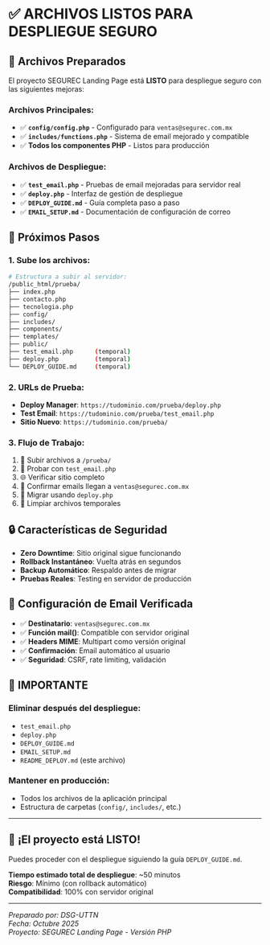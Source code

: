 # ✅ ARCHIVOS LISTOS PARA DESPLIEGUE SEGURO

## 📁 **Archivos Preparados**

El proyecto SEGUREC Landing Page está **LISTO** para despliegue seguro con las siguientes mejoras:

### **Archivos Principales:**
- ✅ **`config/config.php`** - Configurado para `ventas@segurec.com.mx`
- ✅ **`includes/functions.php`** - Sistema de email mejorado y compatible
- ✅ **Todos los componentes PHP** - Listos para producción

### **Archivos de Despliegue:**
- ✅ **`test_email.php`** - Pruebas de email mejoradas para servidor real
- ✅ **`deploy.php`** - Interfaz de gestión de despliegue
- ✅ **`DEPLOY_GUIDE.md`** - Guía completa paso a paso
- ✅ **`EMAIL_SETUP.md`** - Documentación de configuración de correo

## 🎯 **Próximos Pasos**

### **1. Sube los archivos:**
```bash
# Estructura a subir al servidor:
/public_html/prueba/
├── index.php
├── contacto.php
├── tecnologia.php
├── config/
├── includes/
├── components/
├── templates/
├── public/
├── test_email.php      (temporal)
├── deploy.php          (temporal)
└── DEPLOY_GUIDE.md     (temporal)
```

### **2. URLs de Prueba:**
- **Deploy Manager**: `https://tudominio.com/prueba/deploy.php`
- **Test Email**: `https://tudominio.com/prueba/test_email.php`
- **Sitio Nuevo**: `https://tudominio.com/prueba/`

### **3. Flujo de Trabajo:**
1. 📁 Subir archivos a `/prueba/`
2. 🧪 Probar con `test_email.php`
3. 🌐 Verificar sitio completo
4. 📧 Confirmar emails llegan a `ventas@segurec.com.mx`
5. 🚀 Migrar usando `deploy.php`
6. 🧹 Limpiar archivos temporales

## 🔒 **Características de Seguridad**

- **Zero Downtime**: Sitio original sigue funcionando
- **Rollback Instantáneo**: Vuelta atrás en segundos
- **Backup Automático**: Respaldo antes de migrar
- **Pruebas Reales**: Testing en servidor de producción

## 📧 **Configuración de Email Verificada**

- ✅ **Destinatario**: `ventas@segurec.com.mx`
- ✅ **Función mail()**: Compatible con servidor original
- ✅ **Headers MIME**: Multipart como versión original
- ✅ **Confirmación**: Email automático al usuario
- ✅ **Seguridad**: CSRF, rate limiting, validación

## 🚨 **IMPORTANTE**

### **Eliminar después del despliegue:**
- `test_email.php`
- `deploy.php`
- `DEPLOY_GUIDE.md`
- `EMAIL_SETUP.md`
- `README_DEPLOY.md` (este archivo)

### **Mantener en producción:**
- Todos los archivos de la aplicación principal
- Estructura de carpetas (`config/`, `includes/`, etc.)

---

## 🎉 **¡El proyecto está LISTO!**

Puedes proceder con el despliegue siguiendo la guía `DEPLOY_GUIDE.md`.

**Tiempo estimado total de despliegue**: ~50 minutos  
**Riesgo**: Mínimo (con rollback automático)  
**Compatibilidad**: 100% con servidor original

---

*Preparado por: DSG-UTTN*  
*Fecha: Octubre 2025*  
*Proyecto: SEGUREC Landing Page - Versión PHP*
